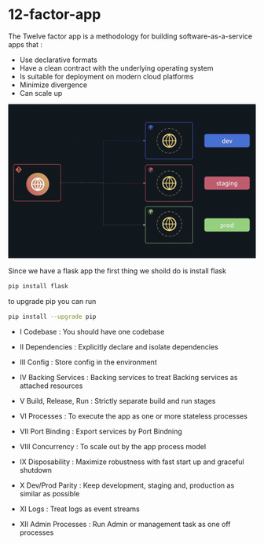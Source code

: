 # 12-factor-app

The Twelve factor app is a methodology for building software-as-a-service apps that :

- Use declarative formats
- Have a clean contract with the underlying operating system
- Is suitable for deployment on modern cloud platforms
- Minimize divergence
- Can scale up

![image](12A.png)

Since we have a flask app the first thing we shoild do is install flask

```bash
pip install flask
```

to upgrade pip you can run

```bash
pip install --upgrade pip
```

- I Codebase : You should have one codebase

- II Dependencies : Explicitly declare and isolate dependencies

- III Config : Store config in the environment

- IV Backing Services : Backing services to treat Backing services as attached resources

- V Build, Release, Run : Strictly separate build and run stages

- VI Processes : To execute the app as one or more stateless processes

- VII Port Binding : Export services by Port Bindning

- VIII Concurrency : To scale out by the app process model

- IX Disposability : Maximize robustness with fast start up and graceful shutdown

- X Dev/Prod Parity : Keep development, staging and, production as similar as possible

- XI Logs : Treat logs as event streams

- XII Admin Processes : Run Admin or management task as one off processes
